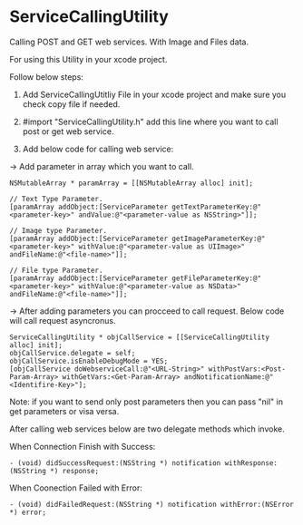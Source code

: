 ServiceCallingUtility
=====================

Calling POST and GET web services. With Image and Files data.

For using this Utility in your xcode project.

Follow below steps:

1) Add ServiceCallingUtitliy File in your xcode project and make sure you check copy file if needed.

2) #import "ServiceCallingUtility.h" add this line where you want to call post or get web service.

3) Add below code for calling web service:

  -> Add parameter in array which you want to call.
    
    NSMutableArray * paramArray = [[NSMutableArray alloc] init];
    
    // Text Type Parameter. 
    [paramArray addObject:[ServiceParameter getTextParameterKey:@"<parameter-key>" andValue:@"<parameter-value as NSString>"]];
    
    // Image type Parameter.
    [paramArray addObject:[ServiceParameter getImageParameterKey:@"<parameter-key>" withValue:@"<parameter-value as UIImage>" andFileName:@"<file-name>"]];
    
    // File type Parameter.
    [paramArray addObject:[ServiceParameter getFileParameterKey:@"<parameter-key>" withValue:@"<parameter-value as NSData>" andFileName:@"<file-name>"]];
    
    
    
  -> After adding parameters you can procceed to call request. Below code will call request asyncronus.
  
    ServiceCallingUtility * objCallService = [[ServiceCallingUtility alloc] init];
    objCallService.delegate = self;
    objCallService.isEnableDebugMode = YES;
    [objCallService doWebserviceCall:@"<URL-String>" withPostVars:<Post-Param-Array> withGetVars:<Get-Param-Array> andNotificationName:@"<Identifire-Key>"];
    
  Note: if you want to send only post parameters then you can pass "nil" in get parameters or visa versa.
  
  After calling web services below are two delegate methods which invoke.
  
  When Connection Finish with Success:
    
    - (void) didSuccessRequest:(NSString *) notification withResponse:(NSString *) response;
    
  When Coonection Failed with Error:
    
    - (void) didFailedRequest:(NSString *) notification withError:(NSError *) error;
  
